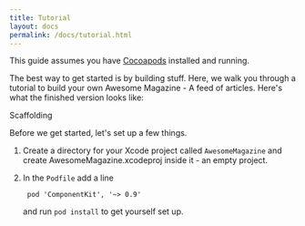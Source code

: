 ```yaml
---
title: Tutorial
layout: docs
permalink: /docs/tutorial.html
---
```


<div class="note">
  This guide assumes you have <a href="http://cocoapods.org/" alt="CocoaPods">Cocoapods</a> installed and running.
</div>

The best way to get started is by building stuff. Here, we walk you through a tutorial to build your own Awesome Magazine - A feed of articles. Here's what the finished version looks like:

Scaffolding

Before we get started, let's set up a few things.

1. Create a directory for your Xcode project called `AwesomeMagazine` and create AwesomeMagazine.xcodeproj inside it - an empty project.
2. In the `Podfile` add a line

        pod 'ComponentKit', '~> 0.9'

    and run `pod install` to get yourself set up.

